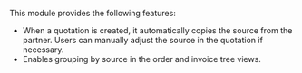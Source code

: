 This module provides the following features:
- When a quotation is created, it automatically copies the source from the partner. Users can manually adjust the source in the quotation if necessary.
- Enables grouping by source in the order and invoice tree views.